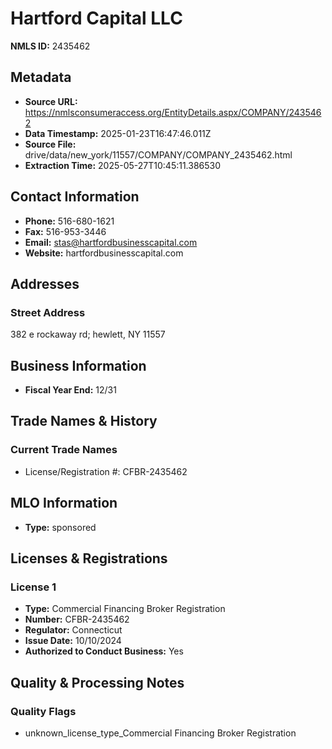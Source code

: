 # Hartford Capital LLC

**NMLS ID:** 2435462

## Metadata
- **Source URL:** https://nmlsconsumeraccess.org/EntityDetails.aspx/COMPANY/2435462
- **Data Timestamp:** 2025-01-23T16:47:46.011Z
- **Source File:** drive/data/new_york/11557/COMPANY/COMPANY_2435462.html
- **Extraction Time:** 2025-05-27T10:45:11.386530

## Contact Information
- **Phone:** 516-680-1621
- **Fax:** 516-953-3446
- **Email:** stas@hartfordbusinesscapital.com
- **Website:** hartfordbusinesscapital.com

## Addresses
### Street Address
382 e rockaway rd; hewlett, NY 11557

## Business Information
- **Fiscal Year End:** 12/31

## Trade Names & History
### Current Trade Names
- License/Registration #: CFBR-2435462

## MLO Information
- **Type:** sponsored

## Licenses & Registrations

### License 1
- **Type:** Commercial Financing Broker Registration
- **Number:** CFBR-2435462
- **Regulator:** Connecticut
- **Issue Date:** 10/10/2024
- **Authorized to Conduct Business:** Yes

## Quality & Processing Notes
### Quality Flags
- unknown_license_type_Commercial Financing Broker Registration
